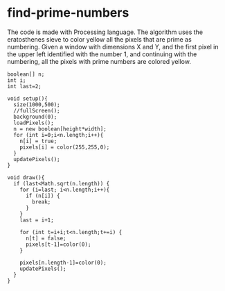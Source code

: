 # find-prime-numbers
The code is made with Processing language.
The algorithm uses the eratosthenes sieve to color yellow all the pixels that are prime as numbering.
Given a window with dimensions X and Y, and the first pixel in the upper left identified with the number 1, and continuing with the numbering, all the pixels with prime numbers are colored yellow.

```processing
boolean[] n;
int i;
int last=2;

void setup(){
  size(1000,500);
  //fullScreen();
  background(0);
  loadPixels();
  n = new boolean[height*width];
  for (int i=0;i<n.length;i++){
    n[i] = true;
    pixels[i] = color(255,255,0);
  }
  updatePixels();
}

void draw(){
  if (last<Math.sqrt(n.length)) {
    for (i=last; i<n.length;i++){
      if (n[i]) {
        break;
      }
    }
    last = i+1; 
    
    for (int t=i+i;t<n.length;t+=i) {
      n[t] = false;
      pixels[t-1]=color(0);
    }
    
    pixels[n.length-1]=color(0);
    updatePixels();
  }
}
```
